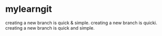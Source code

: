 # mylearngit
creating a new branch is quick & simple.
creating a new branch is quicki.
creating a new branch is quick and simple.
